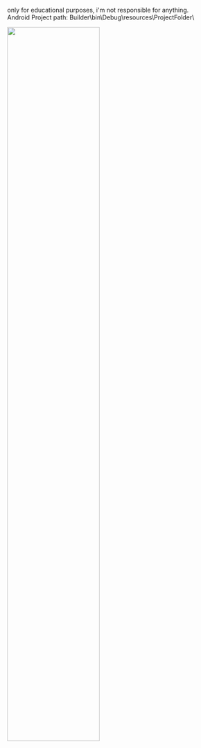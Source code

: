 only for educational purposes, i'm not responsible for anything.  
Android Project path: Builder\bin\Debug\resources\ProjectFolder\  

<img src="https://user-images.githubusercontent.com/45147475/87152199-f009c100-c2bd-11ea-9ec8-c44a1d6c11b3.png" width="65%"></img>  
